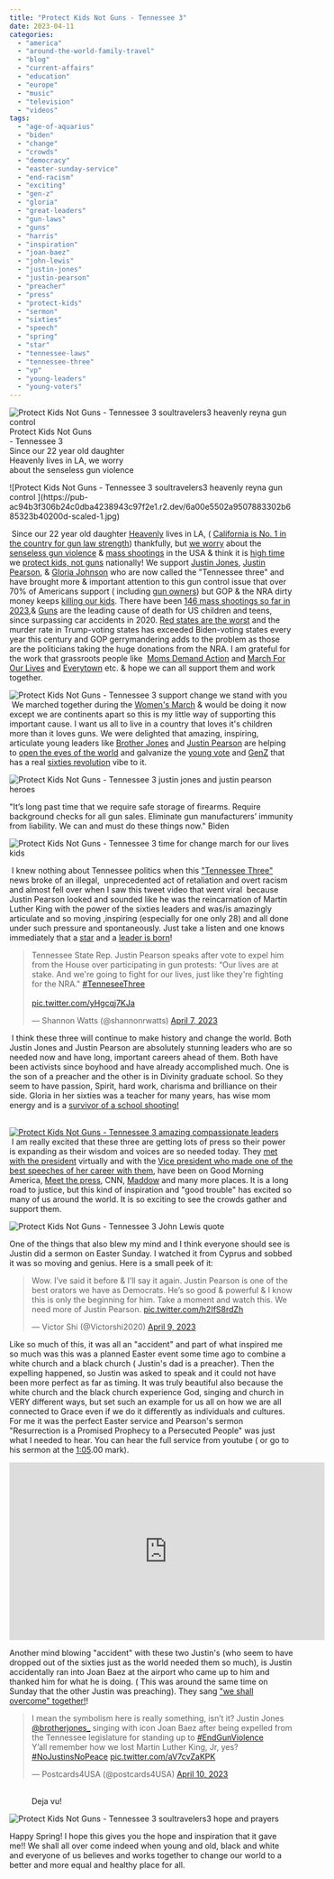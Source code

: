 ```yaml
---
title: "Protect Kids Not Guns - Tennessee 3"
date: 2023-04-11
categories: 
  - "america"
  - "around-the-world-family-travel"
  - "blog"
  - "current-affairs"
  - "education"
  - "europe"
  - "music"
  - "television"
  - "videos"
tags: 
  - "age-of-aquarius"
  - "biden"
  - "change"
  - "crowds"
  - "democracy"
  - "easter-sunday-service"
  - "end-racism"
  - "exciting"
  - "gen-z"
  - "gloria"
  - "great-leaders"
  - "gun-laws"
  - "guns"
  - "harris"
  - "inspiration"
  - "joan-baez"
  - "john-lewis"
  - "justin-jones"
  - "justin-pearson"
  - "preacher"
  - "press"
  - "protect-kids"
  - "sermon"
  - "sixties"
  - "speech"
  - "spring"
  - "star"
  - "tennessee-laws"
  - "tennessee-three"
  - "vp"
  - "young-leaders"
  - "young-voters"
---
```


![Protect Kids Not Guns - Tennessee 3 soultravelers3 heavenly reyna gun control ](https://pub-ac94b3f306b24c0dba4238943c97f2e1.r2.dev/6a00e5502a9507883302b685323b24200d-1536x1069-1.jpg)Protect Kids Not Guns  
\- Tennessee 3  
Since our 22 year old daughter  
Heavenly lives in LA, we worry  
about the senseless gun violence

<!--more--> ![Protect Kids Not Guns - Tennessee 3 soultravelers3 heavenly reyna gun control ](https://pub-ac94b3f306b24c0dba4238943c97f2e1.r2.dev/6a00e5502a9507883302b685323b40200d-scaled-1.jpg)  
  
 Since our 22 year old daughter [Heavenly](https://pub-ac94b3f306b24c0dba4238943c97f2e1.r2.dev/2021/03/heavenly-reyna-makes-partner-with-twitch-music-in-just-6-months.html) lives in LA, ( [California is No. 1 in the country for gun law strength](https://abcnews.go.com/US/experts-explain-california-rife-gun-violence-despite-stringent/story?id=96665000)) thankfully, but [we worry](https://edition.cnn.com/2023/04/11/health/gun-violence-widespread-impact-kff/index.html?utm_medium=social&utm_term=link&utm_source=twCNN&utm_content=2023-04-11T12%3A30%3A07) about the [senseless gun violence](https://twitter.com/Everytown/status/1645543438492868609?s=20) & [mass shootings](https://www.pewresearch.org/fact-tank/2023/04/06/gun-deaths-among-us-kids-rose-50-percent-in-two-years/) in the USA & think it is [high time](https://twitter.com/TheTNHoller/status/1645781342905311233?s=20) we [protect kids, not guns](https://momsdemandaction.org/start-here/) nationally! We support [Justin Jones](https://www.instagram.com/brotherjones_/?hl=en), [Justin Pearson](https://www.instagram.com/justinjpearson/?hl=en), & [Gloria Johnson](https://twitter.com/votegloriaj) who are now called the "Tennessee three" and have brought more & important attention to this gun control issue that over 70% of Americans support ( including [gun owners](https://twitter.com/97Percentorg/status/1645584497528942592?s=20)) but GOP & the NRA dirty money keeps [killing our kids](https://twitter.com/MomsDemand/status/1645472684438847507?s=20). There have been [146 mass shootings so far in 2023](https://www.cnn.com/2023/01/24/us/how-many-mass-shootings-2023-dg-xpn/index.html),& [Guns](https://www.cnn.com/2022/06/08/health/gun-violence-human-body-damage-gupta/index.html) are the leading cause of death for US children and teens, since surpassing car accidents in 2020. [Red states are the worst](https://www.thirdway.org/report/the-two-decade-red-state-murder-problem) and the murder rate in Trump-voting states has exceeded Biden-voting states every year this century and GOP gerrymandering adds to the problem as those are the politicians taking the huge donations from the NRA. I am grateful for the work that grassroots people like  [Moms Demand Action](https://momsdemandaction.org) and [March For Our Lives](https://marchforourlives.com) and [Everytown](https://www.everytown.org) etc. & hope we can all support them and work together.  
  
![Protect Kids Not Guns - Tennessee 3 support change we stand with you](https://pub-ac94b3f306b24c0dba4238943c97f2e1.r2.dev/6a00e5502a9507883302b7517b2216200b-791x1024-1.jpg)  
 We marched together during the [Women's March](https://pub-ac94b3f306b24c0dba4238943c97f2e1.r2.dev/2017/03/womens-march-change-inspiration-travel-love-family-.html) & would be doing it now except we are continents apart so this is my little way of supporting this important cause. I want us all to live in a country that loves it's children more than it loves guns. We were delighted that amazing, inspiring, articulate young leaders like [Brother Jones](https://www.votejustinjones.com/?fbclid=IwAR3vzgzNkJVs4sapDxm9Q24zD8ss5WiHnyLmldIAs69qnX4Xel-ivYjwe4E) and [Justin Pearson](https://www.votejustinj.com) are helping to [open the eyes of the world](https://www.rawstory.com/how-republicans-just-lost-gen-z/?utm_source=dlvr.it&utm_medium=twitter) and galvanize the [young vote](https://www.teenvogue.com/story/former-tn-rep-justin-jones-gop-fears-the-youth-movement) and [GenZ](https://www.facebook.com/photo/?fbid=637564541808457&set=a.201905688707680) that has a real [sixties revolution](https://www.latimes.com/entertainment-arts/tv/story/2023-04-07/justin-jones-justin-pearson-tennessee-lawmakers-expelled-speeches-social-media-cable-news) vibe to it. 

![Protect Kids Not Guns - Tennessee 3 justin jones and justin pearson heroes ](https://pub-ac94b3f306b24c0dba4238943c97f2e1.r2.dev/6a00e5502a9507883302b685324b61200d-768x751-1.jpg)  
  
"It’s long past time that we require safe storage of firearms. Require background checks for all gun sales. Eliminate gun manufacturers’ immunity from liability. We can and must do these things now." Biden

![Protect Kids Not Guns - Tennessee 3 time for change march for our lives kids ](https://pub-ac94b3f306b24c0dba4238943c97f2e1.r2.dev/6a00e5502a9507883302b6853241bc200d.jpg)

 I knew nothing about Tennessee politics when this ["Tennessee Three"](https://eu.tennessean.com/story/news/politics/2023/04/07/kamala-harris-nashville-updates-expelled-tennessee-lawmakers/70093118007/) news broke of an illegal,  unprecedented act of retaliation and overt racism and almost fell over when I saw this tweet video that went viral  because Justin Pearson looked and sounded like he was the reincarnation of Martin Luther King with the power of the sixties leaders and was/is amazingly articulate and so moving ,inspiring (especially for one only 28) and all done under such pressure and spontaneously. Just take a listen and one knows immediately that a [star](https://twitter.com/MarkHamill/status/1644459710500962304?s=20) and a [leader is born](https://twitter.com/peasoftheworld/status/1644484225263980546?s=20)! 

<blockquote class="twitter-tweet"><p dir="ltr" lang="en">Tennessee State Rep. Justin Pearson speaks after vote to expel him from the House over participating in gun protests: “Our lives are at stake. And we're going to fight for our lives, just like they're fighting for the NRA." <a href="https://twitter.com/hashtag/TenneseeThree?src=hash&ref_src=twsrc%5Etfw">#TenneseeThree</a><br><br><a href="https://t.co/yHgcqj7KJa">pic.twitter.com/yHgcqj7KJa</a></p>— Shannon Watts (@shannonrwatts) <a href="https://twitter.com/shannonrwatts/status/1644133321121894400?ref_src=twsrc%5Etfw">April 7, 2023</a></blockquote>

<script src="https://platform.twitter.com/widgets.js"></script>

 I think these three will continue to make history and change the world. Both Justin Jones and Justin Pearson are absolutely stunning leaders who are so needed now and have long, important careers ahead of them. Both have been activists since boyhood and have already accomplished much. One is the son of a preacher and the other is in Divinity graduate school. So they seem to have passion, Spirit, hard work, charisma and brilliance on their side. Gloria in her sixties was a teacher for many years, has wise mom energy and is a [survivor of a school shooting!](https://twitter.com/shannonrwatts/status/1644773144656494593?s=20)

[  
![Protect Kids Not Guns - Tennessee 3 amazing compassionate leaders](https://pub-ac94b3f306b24c0dba4238943c97f2e1.r2.dev/6a00e5502a9507883302b68532451e200d-500wi.jpg "Protect Kids Not Guns - Tennessee 3 amazing compassionate leaders")](https://pub-ac94b3f306b24c0dba4238943c97f2e1.r2.dev/6a00e5502a9507883302b68532451e200d.jpg)[  
](https://pub-ac94b3f306b24c0dba4238943c97f2e1.r2.dev/6a00e5502a9507883302b7519550a7200c-768x593-1.jpg) I am really excited that these three are getting lots of press so their power is expanding as their wisdom and voices are so needed today. They [met with the president](https://twitter.com/POTUS/status/1644459213962326017?s=20) virtually and with the [Vice president who made one of the best speeches of her career with them](https://twitter.com/TheTNHoller/status/1644520372031684611?s=20), have been on Good Morning America, [Meet the press](https://twitter.com/MeetThePress/status/1645086156722249730?s=20), CNN, [Maddow](https://twitter.com/TheTNHoller/status/1645610706065080325?s=20) and many more places. It is a long road to justice, but this kind of inspiration and "good trouble" has excited so many of us around the world. It is so exciting to see the crowds gather and support them.   
  
![Protect Kids Not Guns - Tennessee 3 John Lewis quote ](https://pub-ac94b3f306b24c0dba4238943c97f2e1.r2.dev/6a00e5502a9507883302b7519f8198200c-150x150-1.jpg)  
  
  
One of the things that also blew my mind and I think everyone should see is Justin did a sermon on Easter Sunday. I watched it from Cyprus and sobbed it was so moving and genius. Here is a small peek of it:   
  

<blockquote class="twitter-tweet"><p dir="ltr" lang="en">Wow. I’ve said it before & I’ll say it again. Justin Pearson is one of the best orators we have as Democrats. He’s so good & powerful & I know this is only the beginning for him. Take a moment and watch this. We need more of Justin Pearson. <a href="https://t.co/h2IfS8rdZh">pic.twitter.com/h2IfS8rdZh</a></p>— Victor Shi (@Victorshi2020) <a href="https://twitter.com/Victorshi2020/status/1645184580960546816?ref_src=twsrc%5Etfw">April 9, 2023</a></blockquote>

<script src="https://platform.twitter.com/widgets.js"></script>

Like so much of this, it was all an "accident" and part of what inspired me so much was this was a planned Easter event some time ago to combine a white church and a black church ( Justin's dad is a preacher). Then the expelling happened, so Justin was asked to speak and it could not have been more perfect as far as timing. It was truly beautiful also because the white church and the black church experience God, singing and church in VERY different ways, but set such an example for us all on how we are all connected to Grace even if we do it differently as individuals and cultures. For me it was the perfect Easter service and Pearson's sermon "Resurrection is a Promised Prophecy to a Persecuted People" was just what I needed to hear. You can hear the full service from youtube ( or go to his sermon at the [1:05](https://www.youtube.com/watch?v=CQ0Gk2MAvtQ&t=65s).00 mark).  
  

<iframe allow="accelerometer; autoplay; clipboard-write; encrypted-media; gyroscope; picture-in-picture; web-share" allowfullscreen frameborder="0" height="315" src="https://www.youtube.com/embed/CQ0Gk2MAvtQ" title="YouTube video player" width="560"></iframe>

Another mind blowing "accident" with these two Justin's (who seem to have dropped out of the sixties just as the world needed them so much), is Justin accidentally ran into Joan Baez at the airport who came up to him and thanked him for what he is doing. ( This was around the same time on Sunday that the other Justin was preaching). They sang ["we shall overcome" together!](https://boingboing.net/2023/04/10/we-shall-overcome-justin-jones-and-joan-baez-unite-in-song-at-airport.html)!   
  

<blockquote class="twitter-tweet"><p dir="ltr" lang="en">I mean the symbolism here is really something, isn’t it? Justin Jones <a href="https://twitter.com/brotherjones_?ref_src=twsrc%5Etfw">@brotherjones_</a> singing with icon Joan Baez after being expelled from the Tennessee legislature for standing up to <a href="https://twitter.com/hashtag/EndGunViolence?src=hash&ref_src=twsrc%5Etfw">#EndGunViolence</a><br>Y’all remember how we lost Martin Luther King, Jr, yes?<a href="https://twitter.com/hashtag/NoJustinsNoPeace?src=hash&ref_src=twsrc%5Etfw">#NoJustinsNoPeace</a> <a href="https://t.co/aV7cvZaKPK">pic.twitter.com/aV7cvZaKPK</a></p>— ͏Postcards4USA (@postcards4USA) <a href="https://twitter.com/postcards4USA/status/1645386750167076864?ref_src=twsrc%5Etfw">April 10, 2023</a></blockquote>

<script src="https://platform.twitter.com/widgets.js"></script>

   
          Deja vu!   
  

![Protect Kids Not Guns - Tennessee 3 soultravelers3 hope and prayers](https://pub-ac94b3f306b24c0dba4238943c97f2e1.r2.dev/6a00e5502a9507883302b6853248bd200d-1024x774-1.jpg)  
  
Happy Spring! I hope this gives you the hope and inspiration that it gave me!! We shall all over come indeed when young and old, black and white and everyone of us believes and works together to change our world to a better and more equal and healthy place for all.   
  

<script src="https://platform.twitter.com/widgets.js"></script>
